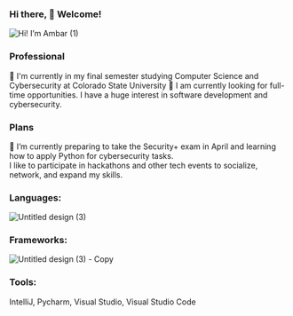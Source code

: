 ### Hi there, 👋 Welcome!  
![Hi! I’m Ambar (1)](https://github.com/aditi-rohan/aditi-rohan/assets/124546107/cbfb6b46-5134-4a85-9cf3-32da47b11afb)

### Professional
🏫 I'm currently in my final semester studying Computer Science and Cybersecurity at Colorado State University
🍎 I am currently looking for full-time opportunities.
I have a huge interest in software development and cybersecurity.  

### Plans
🔭 I’m currently preparing to take the Security+ exam in April and learning how to apply Python for cybersecurity tasks.    
I like to participate in hackathons and other tech events to socialize, network, and expand my skills.  
  
### **Languages:**  
![Untitled design (3)](https://github.com/aditi-rohan/aditi-rohan/assets/124546107/1243ccda-8781-45bc-b6c6-aa44b481dff6)

### **Frameworks:**  
![Untitled design (3) - Copy](https://github.com/aditi-rohan/aditi-rohan/assets/124546107/ba9a8f5e-698d-4637-8d9e-632400c813bc)

### **Tools:**  
IntelliJ, Pycharm, Visual Studio, Visual Studio Code  
